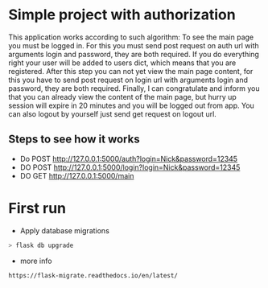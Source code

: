 # Simple project with authorization
This application works according to such algorithm:
To see the main page you must be logged in. For this
you must send post request on auth url with arguments 
login and password, they are both required. If you do 
everything right your user will be added to users dict, 
which means that you are registered. After this step you 
can not yet view the main page content, for this you have 
to send post request on login url with arguments login and
password, they are both required. Finally, I can 
congratulate and inform you that you can already view 
the content of the main page, but hurry up session will 
expire in 20 minutes and you will be logged out from app. 
You can also logout by yourself just send get request on logout url.
## Steps to see how it works

* Do POST http://127.0.0.1:5000/auth?login=Nick&password=12345
* DO POST http://127.0.0.1:5000/login?login=Nick&password=12345
* DO GET http://127.0.0.1:5000/main


# First run
* Apply database migrations
```bash
> flask db upgrade
```

* more info
```http
https://flask-migrate.readthedocs.io/en/latest/
```